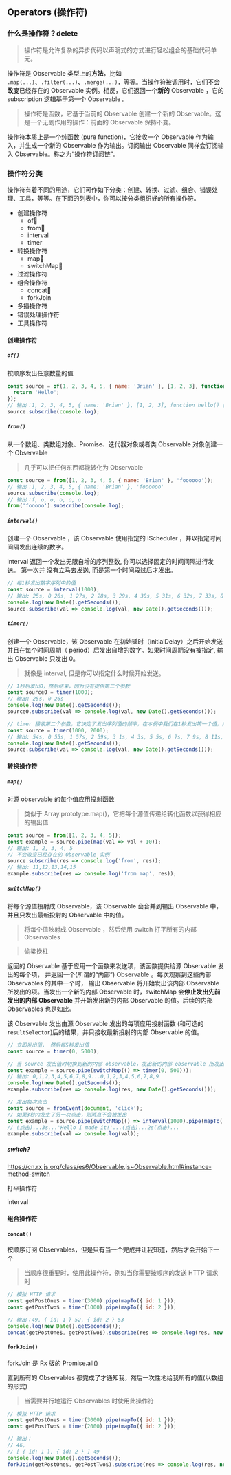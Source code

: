 ## Operators (操作符)

### 什么是操作符？delete

> 操作符是允许复杂的异步代码以声明式的方式进行轻松组合的基础代码单元。

操作符是 Observable 类型上的**方法**，比如 `.map(...)`、`.filter(...)`、`.merge(...)`，等等。当操作符被调用时，它们不会**改变**已经存在的 Observable 实例。相反，它们返回一个**新的** Observable ，它的 subscription 逻辑基于第一个 Observable 。

> 操作符是函数，它基于当前的 Observable 创建一个新的 Observable。这是一个无副作用的操作：前面的 Observable 保持不变。

操作符本质上是一个纯函数 (pure function)，它接收一个 Observable 作为输入，并生成一个新的 Observable 作为输出。订阅输出 Observable 同样会订阅输入 Observable。称之为“操作符订阅链”。

### 操作符分类

操作符有着不同的用途，它们可作如下分类：创建、转换、过滤、组合、错误处理、工具，等等。在下面的列表中，你可以按分类组织好的所有操作符。

- 创建操作符
  - of🌟
  - from🌟
  - interval
  - timer
- 转换操作符
  - map🌟
  - switchMap🌟
- 过滤操作符
- 组合操作符
  - concat🌟
  - forkJoin
- 多播操作符
- 错误处理操作符
- 工具操作符

#### 创建操作符

##### `of()`

按顺序发出任意数量的值

```js
const source = of(1, 2, 3, 4, 5, { name: 'Brian' }, [1, 2, 3], function hello() {
  return 'Hello';
});
// 输出：1, 2, 3, 4, 5, { name: 'Brian' }, [1, 2, 3], function hello() {return 'Hello';}
source.subscribe(console.log);
```

##### `from()`

从一个数组、类数组对象、Promise、迭代器对象或者类 Observable 对象创建一个 Observable

> 几乎可以把任何东西都能转化为 Observable

```js
const source = from([1, 2, 3, 4, 5, { name: 'Brian' }, 'foooooo']);
// 输出：1, 2, 3, 4, 5, { name: 'Brian' }, 'foooooo'
source.subscribe(console.log);
// 输出：f, o, o, o, o, o
from('fooooo').subscribe(console.log);
```

##### `interval()`

创建一个 Observable ，该 Observable 使用指定的 IScheduler ，并以指定时间间隔发出连续的数字。

interval 返回一个发出无限自增的序列整数, 你可以选择固定的时间间隔进行发送。 第一次并 没有立马去发送, 而是第一个时间段过后才发出。

```js
// 每1秒发出数字序列中的值
const source = interval(1000);
// 输出: 25s, 0 26s, 1 27s, 2 28s, 3 29s, 4 30s, 5 31s, 6 32s, 7 33s, 8 34s...
console.log(new Date().getSeconds());
source.subscribe(val => console.log(val, new Date().getSeconds()));
```

##### `timer()`

创建一个 Observable，该 Observable 在初始延时（initialDelay）之后开始发送并且在每个时间周期（ period）后发出自增的数字。如果时间周期没有被指定, 输出 Observable 只发出 0。

> 就像是 interval, 但是你可以指定什么时候开始发送。

```js
// 1秒后发出0，然后结束，因为没有提供第二个参数
const source0 = timer(1000);
// 输出: 25s, 0 26s
console.log(new Date().getSeconds());
source0.subscribe(val => console.log(val, new Date().getSeconds()));

// timer 接收第二个参数，它决定了发出序列值的频率，在本例中我们在1秒发出第一个值，然后每2秒发出序列值
const source = timer(1000, 2000);
// 输出: 54s, 0 55s, 1 57s, 2 59s, 3 1s, 4 3s, 5 5s, 6 7s, 7 9s, 8 11s, 9 13s, 10 15s, 11 17s, 12 19s......
console.log(new Date().getSeconds());
source.subscribe(val => console.log(val, new Date().getSeconds()));
```

#### 转换操作符

##### `map()`

对源 observable 的每个值应用投射函数

> 类似于 Array.prototype.map()，它把每个源值传递给转化函数以获得相应的输出值

```js
const source = from([1, 2, 3, 4, 5]);
const example = source.pipe(map(val => val + 10));
// 输出: 1, 2, 3, 4, 5
// 不会改变已经存在的 Observable 实例
source.subscribe(res => console.log('from', res));
// 输出: 11,12,13,14,15
example.subscribe(res => console.log('from map', res));
```

##### `switchMap()`

将每个源值投射成 Observable，该 Observable 会合并到输出 Observable 中， 并且只发出最新投射的 Observable 中的值。

> 将每个值映射成 Observable ，然后使用 switch 打平所有的内部 Observables

> 偷梁换柱

返回的 Observable 基于应用一个函数来发送项，该函数提供给源 Observable 发出的每个项， 并返回一个(所谓的“内部”) Observable 。每次观察到这些内部 Observables 的其中一个时， 输出 Observable 将开始发出该内部 Observable 所发出的项。当发出一个新的内部 Observable 时，switchMap 会**停止发出先前发出的内部 Observable** 并开始发出新的内部 Observable 的值。后续的内部 Observables 也是如此。

该 Observable 发出由源 Observable 发出的每项应用投射函数 (和可选的 `resultSelector`)后的结果，并只接收最新投射的内部 Observable 的值。

```js
// 立即发出值， 然后每5秒发出值
const source = timer(0, 5000);

// 当 source 发出值时切换到新的内部 observable，发出新的内部 observable 所发出的值
const example = source.pipe(switchMap(() => timer(0, 500)));
// 输出: 0,1,2,3,4,5,6,7,8,9...0,1,2,3,4,5,6,7,8,9
console.log(new Date().getSeconds());
example.subscribe(res => console.log(res, new Date().getSeconds()));
```

```js
// 发出每次点击
const source = fromEvent(document, 'click');
// 如果3秒内发生了另一次点击，则消息不会被发出
const example = source.pipe(switchMap(() => interval(1000).pipe(mapTo('Hello, I made it!'))));
// (点击)...3s...'Hello I made it!'...(点击)...2s(点击)...
example.subscribe(val => console.log(val));
```

##### switch?

https://cn.rx.js.org/class/es6/Observable.js~Observable.html#instance-method-switch

打平操作符

interval

#### 组合操作符

#### `concat()`

按顺序订阅 Observables，但是只有当一个完成并让我知道，然后才会开始下一个

> 当顺序很重要时，使用此操作符，例如当你需要按顺序的发送 HTTP 请求时

```js
// 模拟 HTTP 请求
const getPostOne$ = timer(3000).pipe(mapTo({ id: 1 }));
const getPostTwo$ = timer(1000).pipe(mapTo({ id: 2 }));

// 输出：49, { id: 1 } 52, { id: 2 } 53
console.log(new Date().getSeconds());
concat(getPostOne$, getPostTwo$).subscribe(res => console.log(res, new Date().getSeconds()));
```

#### `forkJoin()`

forkJoin 是 Rx 版的 Promise.all()

直到所有的 Observables 都完成了才通知我，然后一次性地给我所有的值(以数组的形式)

> 当需要并行地运行 Observables 时使用此操作符

```js
// 模拟 HTTP 请求
const getPostOne$ = timer(3000).pipe(mapTo({ id: 1 }));
const getPostTwo$ = timer(2000).pipe(mapTo({ id: 2 }));

// 输出：
// 46,
// [ { id: 1 }, { id: 2 } ] 49
console.log(new Date().getSeconds());
forkJoin(getPostOne$, getPostTwo$).subscribe(res => console.log(res, new Date().getSeconds()));
```
